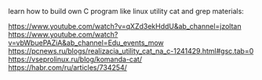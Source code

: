 learn how to build own C program like linux utility cat and grep
materials:

  https://www.youtube.com/watch?v=qXZd3ekHddU&ab_channel=jzoltan 
  https://www.youtube.com/watch?v=vbWbuePAZiA&ab_channel=Edu_events_mow
  https://pcnews.ru/blogs/realizacia_utility_cat_na_c-1241429.html#gsc.tab=0
  https://vseprolinux.ru/blog/komanda-cat/
  https://habr.com/ru/articles/734254/
